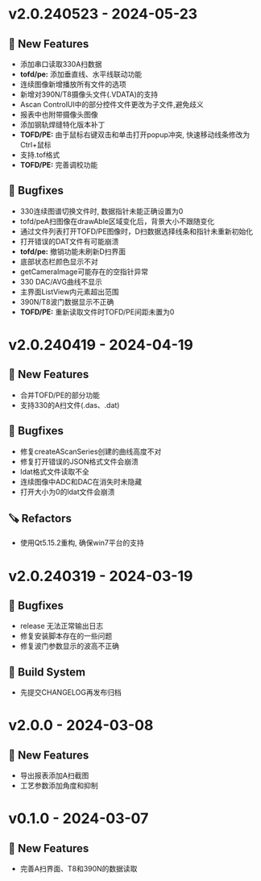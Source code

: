 # v2.0.240523 - 2024-05-23

## 🎉 New Features
- 添加串口读取330A扫数据
- **tofd/pe:** 添加垂直线、水平线联动功能
- 连续图像新增播放所有文件的选项
- 新增对390N/T8摄像头文件(.VDATA)的支持
- Ascan ControlUI中的部分控件文件更改为子文件,避免歧义
- 报表中也附带摄像头图像
- 添加钢轨焊缝特化版本补丁
- **TOFD/PE:** 由于鼠标右键双击和单击打开popup冲突, 快速移动线条修改为Ctrl+鼠标
- 支持.tof格式
- **TOFD/PE:** 完善调校功能

## 🐛 Bugfixes
- 330连续图谱切换文件时, 数据指针未能正确设置为0
- tofd/peA扫图像在drawAble区域变化后，背景大小不跟随变化
- 通过文件列表打开TOFD/PE图像时，D扫数据选择线条和指针未重新初始化
- 打开错误的DAT文件有可能崩溃
- **tofd/pe:** 撤销功能未刷新D扫界面
- 底部状态栏颜色显示不对
- getCameraImage可能存在的空指针异常
- 330 DAC/AVG曲线不显示
- 主界面ListView内元素超出范围
- 390N/T8波门数据显示不正确
- **TOFD/PE:** 重新读取文件时TOFD/PE间距未置为0


# v2.0.240419 - 2024-04-19

## 🎉 New Features
- 合并TOFD/PE的部分功能
- 支持330的A扫文件(.das、.dat)

## 🐛 Bugfixes
- 修复createAScanSeries创建的曲线高度不对
- 修复打开错误的JSON格式文件会崩溃
- ldat格式文件读取不全
- 连续图像中ADC和DAC在消失时未隐藏
- 打开大小为0的ldat文件会崩溃

## 🪚 Refactors
- 使用Qt5.15.2重构, 确保win7平台的支持


# v2.0.240319 - 2024-03-19

## 🐛 Bugfixes
- release 无法正常输出日志
- 修复安装脚本存在的一些问题
- 修复波门参数显示的波高不正确

## 🧱 Build System
- 先提交CHANGELOG再发布归档


# v2.0.0 - 2024-03-08

## 🎉 New Features
- 导出报表添加A扫截图
- 工艺参数添加角度和抑制


# v0.1.0 - 2024-03-07

## 🎉 New Features
- 完善A扫界面、T8和390N的数据读取



